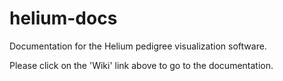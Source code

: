 # helium-docs
Documentation for the Helium pedigree visualization software.

Please click on the 'Wiki' link above to go to the documentation.
